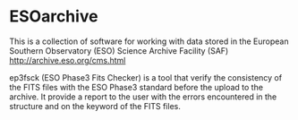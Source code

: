 # ESOarchive

This is a collection of software for working with data stored in the European Southern Observatory (ESO) Science Archive Facility (SAF)
http://archive.eso.org/cms.html

ep3fsck (ESO Phase3 Fits Checker)
is a tool that verify the consistency of the FITS files with the ESO Phase3 standard before the upload to the archive.
It provide a report to the user with the errors encountered in the structure and on the keyword of the FITS files.
